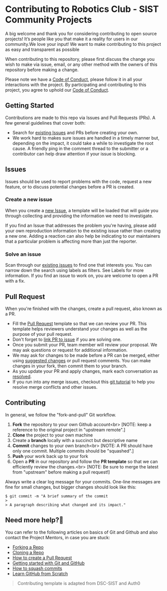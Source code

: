 # Contributing to Robotics Club - SIST Community Projects

A big welcome and thank you for considering contributing to open source projects! It’s people like you that make it a reality for users in our community.We love your input! We want to make contributing to this project as easy and transparent as possible

When contributing to this repository, please first discuss the change you wish to make via issue, email, or any other method with the owners of this repository before making a change.

Please note we have a [Code of Conduct](CODE_OF_CONDUCT.md), please follow it in all your interactions with the project. By participating and contributing to this project, you agree to uphold our [Code of Conduct](CODE_OF_CONDUCT.md).

## Getting Started

Contributions are made to this repo via Issues and Pull Requests (PRs). A few general guidelines that cover both:

- Search for [existing Issues](https://github.com/robotics-club-sist/robotics-club-sist.github.io/issues) and PRs before creating your own.
- We work hard to makes sure issues are handled in a timely manner but, depending on the impact, it could take a while to investigate the root cause. A friendly ping in the comment thread to the submitter or a contributor can help draw attention if your issue is blocking.

## Issues

Issues should be used to report problems with the code, request a new feature, or to discuss potential changes before a PR is created.

### Create a new issue

When you create a [new Issue](https://github.com/robotics-club-sist/robotics-club-sist.github.io/issues/new/choose), a template will be loaded that will guide you through collecting and providing the information we need to investigate.

If you find an Issue that addresses the problem you're having, please add your own reproduction information to the existing issue rather than creating a new one. Adding a reaction can also help be indicating to our maintainers that a particular problem is affecting more than just the reporter.

### Solve an issue

Scan through our [existing issues](https://github.com/robotics-club-sist/robotics-club-sist.github.io/issues) to find one that interests you. You can narrow down the search using labels as filters. See Labels for more information. If you find an issue to work on, you are welcome to open a PR with a fix.

## Pull Request

When you're finished with the changes, create a pull request, also known as a PR.

- Fill the [Pull Request](PULL_REQUEST_TEMPLATE.md) template so that we can review your PR. This template helps reviewers understand your changes as well as the purpose of your pull request.
- Don't forget to [link PR to issue](https://docs.github.com/en/issues/tracking-your-work-with-issues/linking-a-pull-request-to-an-issue) if you are solving one.
- Once you submit your PR, team member will review your proposal. We may ask questions or request for additional information.
- We may ask for changes to be made before a PR can be merged, either using [suggested changes](https://docs.github.com/en/pull-requests/collaborating-with-pull-requests/reviewing-changes-in-pull-requests/incorporating-feedback-in-your-pull-request) or pull request comments. You can make changes in your fork, then commit them to your branch.
- As you update your PR and apply changes, mark each conversation as [resolved](https://docs.github.com/en/pull-requests/collaborating-with-pull-requests/reviewing-changes-in-pull-requests/commenting-on-a-pull-request#resolving-conversations).
- If you run into any merge issues, checkout this [git tutorial](https://lab.github.com/githubtraining/managing-merge-conflicts) to help you resolve merge conflicts and other issues.

## Contributing

In general, we follow the "fork-and-pull" Git workflow.

 1. **Fork** the repository to your own Github account<br\>
    [NOTE: keep a reference to the original project in "upstream remote".]
 2. **Clone** the project to your own machine
 3. Create a **branch** locally with a succinct but descriptive name
 4. **Commit** changes to your own branch<br\>
    [NOTE: A PR should have only one commit. Multiple commits should be "squashed".]
 5. **Push** your work back up to your fork
 6. Open a **PR** in our repository and follow the **PR template** so that we can efficiently review the changes.<br\>
    [NOTE: Be sure to merge the latest from "upstream" before making a pull request!]

Always write a clear log message for your commits. One-line messages are fine for small changes, but bigger changes should look like this:

    $ git commit -m "A brief summary of the commit
    > 
    > A paragraph describing what changed and its impact."

## Need more help?🤔

You can refer to the following articles on basics of Git and Github and also contact the Project Mentors,
in case you are stuck:

- [Forking a Repo](https://help.github.com/en/github/getting-started-with-github/fork-a-repo)
- [Cloning a Repo](https://help.github.com/en/desktop/contributing-to-projects/creating-an-issue-or-pull-request)
- [How to create a Pull Request](https://opensource.com/article/19/7/create-pull-request-github)
- [Getting started with Git and GitHub](https://towardsdatascience.com/getting-started-with-git-and-github-6fcd0f2d4ac6)
- [How to squash commits](https://www.internalpointers.com/post/squash-commits-into-one-git)
- [Learn GitHub from Scratch](https://lab.github.com/githubtraining/introduction-to-github)

> Contributing template is adapted from DSC-SIST and Auth0
